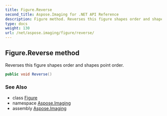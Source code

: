 ```yaml
---
title: Figure.Reverse
second_title: Aspose.Imaging for .NET API Reference
description: Figure method. Reverses this figure shapes order and shapes point order
type: docs
weight: 130
url: /net/aspose.imaging/figure/reverse/
---
```

## Figure.Reverse method

Reverses this figure shapes order and shapes point order.

```csharp
public void Reverse()
```

### See Also

* class [Figure](../)
* namespace [Aspose.Imaging](../../figure/)
* assembly [Aspose.Imaging](../../../)


